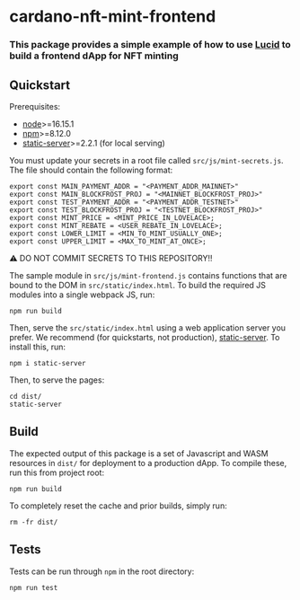 # cardano-nft-mint-frontend

### This package provides a simple example of how to use [Lucid](https://github.com/Berry-Pool/lucid) to build a frontend dApp for NFT minting

## Quickstart

Prerequisites:

* [node](https://nodejs.org/en/download/)>=16.15.1
* [npm](https://www.npmjs.com/package/npm)>=8.12.0
* [static-server](https://www.npmjs.com/package/static-server)>=2.2.1 (for local serving)

You must update your secrets in a root file called `src/js/mint-secrets.js`. The file should contain the following format:

    export const MAIN_PAYMENT_ADDR = "<PAYMENT_ADDR_MAINNET>"
    export const MAIN_BLOCKFROST_PROJ = "<MAINNET_BLOCKFROST_PROJ>"
    export const TEST_PAYMENT_ADDR = "<PAYMENT_ADDR_TESTNET>"
    export const TEST_BLOCKFROST_PROJ = "<TESTNET_BLOCKFROST_PROJ>"
    export const MINT_PRICE = <MINT_PRICE_IN_LOVELACE>;
    export const MINT_REBATE = <USER_REBATE_IN_LOVELACE>;
    export const LOWER_LIMIT = <MIN_TO_MINT_USUALLY_ONE>;
    export const UPPER_LIMIT = <MAX_TO_MINT_AT_ONCE>;

:warning: DO NOT COMMIT SECRETS TO THIS REPOSITORY!!

The sample module in ``src/js/mint-frontend.js`` contains functions that are bound to the DOM in ``src/static/index.html``. To build the required JS modules into a single webpack JS, run:

    npm run build

Then, serve the ``src/static/index.html`` using a web application server you prefer.  We recommend (for quickstarts, not production), [static-server]().  To install this, run:

    npm i static-server

Then, to serve the pages:

    cd dist/
    static-server

## Build

The expected output of this package is a set of Javascript and WASM resources in ``dist/`` for deployment to a production dApp.  To compile these, run this from project root:

    npm run build

To completely reset the cache and prior builds, simply run:

    rm -fr dist/

## Tests

Tests can be run through ``npm`` in the root directory:

    npm run test
